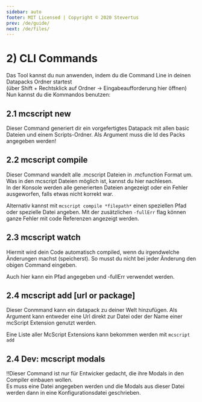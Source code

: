 ```yaml
---
sidebar: auto
footer: MIT Licensed | Copyright © 2020 Stevertus
prev: /de/guide/
next: /de/files/
---
```


#  2) CLI Commands


Das Tool kannst du nun anwenden, indem du die Command Line in deinen Datapacks Ordner startest  
(über Shift + Rechtsklick auf Ordner -> Eingabeaufforderung hier öffnen)  
Nun kannst du die Kommandos benutzen:
## 2.1 mcscript new

Dieser Command generiert dir ein vorgefertigtes Datapack mit allen basic Dateien und einem Scripts-Ordner. Als Argument muss die Id des Packs angegeben werden!
## 2.2 mcscript compile

Dieser Command wandelt alle .mcscript Dateien in .mcfunction Format um. Was in den mcscript Dateien möglich ist, kannst du hier nachlesen.  
In der Konsole werden alle generierten Dateien angezeigt oder ein Fehler ausgeworfen, falls etwas nicht korrekt war.

Alternativ kannst mit `mcscript compile *filepath*` einen speziellen Pfad oder spezielle Datei angeben.
Mit der zusätzlichen `-fullErr` flag können ganze Fehler mit code Referenzen angezeigt werden.

## 2.3 mcscript watch

Hiermit wird dein Code automatisch compiled, wenn du irgendwelche Änderungen machst (speicherst). So musst du nicht bei jeder Änderung den obigen Command eingeben.

Auch hier kann ein Pfad angegeben und -fullErr verwendet werden.

## 2.4 mcscript add [url or package]
Dieser Conmmand kann ein datapack zu deiner Welt hinzufügen.
Als Argument kann entweder eine Url direkt zur Datei oder der Name einer mcScript Extension genutzt werden.

Eine Liste aller McScript Extensions kann bekommen werden mit `mcscript add`

## 2.4 Dev: mcscript modals

!!Dieser Command ist nur für Entwicker gedacht, die ihre Modals in den Compiler einbauen wollen.  
Es muss eine Datei angegeben werden und die Modals aus dieser Datei werden dann in eine Konfigurationsdatei geschrieben.